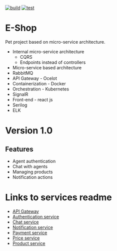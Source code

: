 [![build](https://github.com/shyss18/e-shop/actions/workflows/build.yaml/badge.svg?branch=main)](https://github.com/shyss18/e-shop/actions/workflows/build.yaml) [![test](https://github.com/shyss18/e-shop/actions/workflows/test.yaml/badge.svg)](https://github.com/shyss18/e-shop/actions/workflows/test.yaml)

# E-Shop

Pet project based on micro-service architecture.

- Internal micro-service architecture
  - CQRS
  - Endpoints instead of controllers
- Micro-service based architecture
- RabbitMQ
- API Gateway - Ocelot
- Containerization - Docker
- Orchestration - Kubernetes
- SignalR
- Front-end - react js
- Serilog
- ELK

# Version 1.0

## Features

- Agent authentication
- Chat with agents
- Managing products
- Notification actions

# Links to services readme

- [API Gateway](./api-gateway/README.md)
- [Authentication service](./auth-service/README.md)
- [Chat service](./chat-service/README.md)
- [Notification service](./notification-service/README.md)
- [Payment service](./payment-service/README.md)
- [Price service](./price-service/README.md)
- [Product service](./product-service/README.md)
